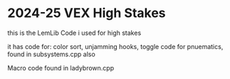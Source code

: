 # 2024-25 VEX High Stakes
this is the LemLib Code i used for high stakes

it has code for:
color sort, 
unjamming hooks, 
toggle code for pnuematics, 
found in subsystems.cpp also

Macro code found in ladybrown.cpp

